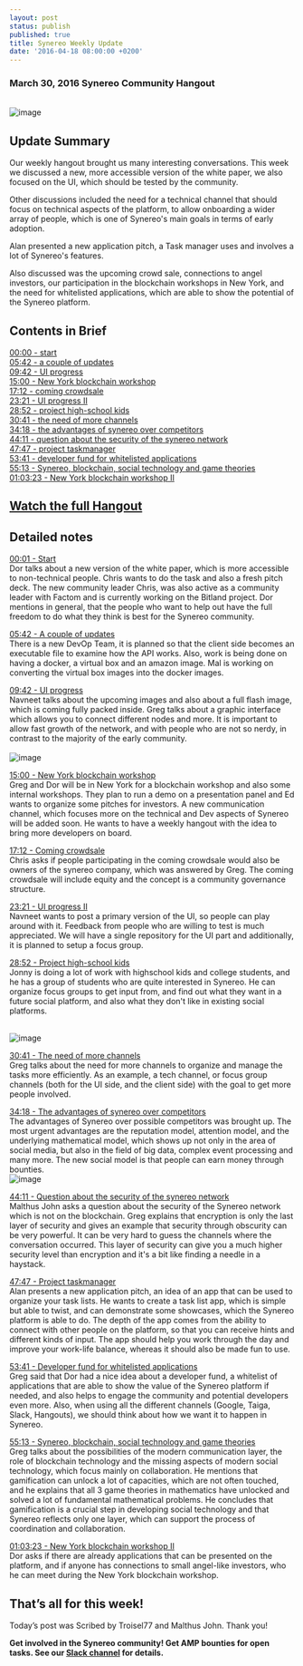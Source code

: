 ```yaml
---
layout: post
status: publish
published: true
title: Synereo Weekly Update
date: '2016-04-18 08:00:00 +0200'
---
```


### March 30, 2016 Synereo Community Hangout

<br>![image](http://i.imgur.com/qojfhEk.jpg)<br>

## Update Summary
Our weekly hangout brought us many interesting conversations. This week we discussed a new, more accessible version of the white paper, we also focused on the UI, which should be tested by the community.

Other discussions included the need for a technical channel that should focus on technical aspects of the platform, to allow onboarding a wider array of people, which is one of Synereo's main goals in terms of early adoption.

Alan presented a new application pitch, a Task manager uses and involves a lot of Synereo's features.  

Also discussed was the upcoming crowd sale, connections to angel investors, our participation in the blockchain workshops in New York, and the need for whitelisted applications, which are able to show the potential of the Synereo platform.

## Contents in Brief
[00:00 - start](https://www.youtube.com/watch?v=m_BxakTpizs)<BR>
[05:42 - a couple of updates](https://youtu.be/m_BxakTpizs?t=343)<BR>
[09:42 - UI progress](https://youtu.be/m_BxakTpizs?t=583)<BR>
[15:00 - New York blockchain workshop](https://youtu.be/m_BxakTpizs?t=900)<BR>
[17:12 - coming crowdsale](https://youtu.be/m_BxakTpizs?t=1032)<BR>
[23:21 - UI progress II](https://youtu.be/m_BxakTpizs?t=1401)<BR>
[28:52 - project high-school kids](https://youtu.be/m_BxakTpizs?t=1732)<BR>
[30:41 - the need of more channels](https://youtu.be/m_BxakTpizs?t=1841)<BR>
[34:18 - the advantages of synereo over competitors](https://youtu.be/m_BxakTpizs?t=2058)<BR>
[44:11 - question about the security of the synereo network](https://youtu.be/m_BxakTpizs?t=2651)<BR>
[47:47 - project taskmanager](https://youtu.be/m_BxakTpizs?t=2867)<BR>
[53:41 - developer fund for whitelisted applications](https://youtu.be/m_BxakTpizs?t=3221)<BR>
[55:13 - Synereo, blockchain, social technology and game theories](https://youtu.be/m_BxakTpizs?t=3313)<BR>
[01:03:23 - New York blockchain workshop II](https://youtu.be/m_BxakTpizs?t=3800)<BR>

## [Watch the full Hangout](https://www.youtube.com/watch?v=m_BxakTpizs)<BR>

## Detailed notes

[00:01 - Start](https://www.youtube.com/watch?v=m_BxakTpizs)<BR>
Dor talks about a new version of the white paper, which is more accessible to non-technical people. Chris wants to do the task and also a fresh pitch deck. The new community leader Chris, was also active as a community leader with Factom and is currently working on the Bitland project. Dor mentions in general, that the people who want to help out have the full freedom to do what they think is best for the Synereo community.

[05:42 - A couple of updates](https://youtu.be/m_BxakTpizs?t=343)<BR>
There is a new DevOp Team, it is planned so that the client side becomes an executable file to examine how the API works. Also, work is being done on having a docker, a virtual box and an amazon image. Mal is working on converting the virtual box images into the docker images.

[09:42 - UI progress](https://youtu.be/m_BxakTpizs?t=583)<BR>
Navneet talks about the upcoming images and also about a full flash image, which is coming fully packed inside. Greg talks about a graphic interface which allows you to connect different nodes and more. It is important to allow fast growth of the network, and with people who are not so nerdy, in contrast to the majority of the early community.  
<br>![image](http://blog.synereo.com/img/uploads/gui.jpg)<br>

[15:00 - New York blockchain workshop](https://youtu.be/m_BxakTpizs?t=900)<BR>
Greg and Dor will be in New York for a blockchain workshop and also some internal workshops. They plan to run a demo on a presentation panel and Ed wants to organize some pitches for investors. A new communication channel, which focuses more on the technical and Dev aspects of Synereo will be added soon. He wants to have a weekly hangout with the idea to bring more developers on board.

[17:12 - Coming crowdsale](https://youtu.be/m_BxakTpizs?t=1032)<BR>
Chris asks if people participating in the coming crowdsale would also be owners of the synereo company, which was answered by Greg. The coming crowdsale will include equity and the concept is a community governance structure.

[23:21 - UI progress II](https://youtu.be/m_BxakTpizs?t=1401)<BR>
Navneet wants to post a primary version of the UI, so people can play around with it. Feedback from people who are willing to test is much appreciated. We will have a single repository for the UI part and additionally, it is planned to setup a focus group.

[28:52 - Project high-school kids](https://youtu.be/m_BxakTpizs?t=1732)<BR>
Jonny is doing a lot of work with highschool kids and college students, and he has a group of students who are quite interested in Synereo. He can organize focus groups to get input from, and find out what they want in a future social platform, and also what they don't like in existing social platforms.

<br>![image](http://i.imgur.com/AqQZrD3.jpg)<br>

[30:41 - The need of more channels](https://youtu.be/m_BxakTpizs?t=1841)<BR>
Greg talks about the need for more channels to organize and manage the tasks more efficiently. As an example, a tech channel, or focus group channels (both for the UI side, and the client side) with the goal to get more people involved.

[34:18 -  The advantages of synereo over competitors](https://youtu.be/m_BxakTpizs?t=2058)<BR>
The advantages of Synereo over possible competitors was brought up. The most urgent advantages are the reputation model, attention model, and the underlying mathematical model, which shows up not only in the area of social media, but also in the field of big data, complex event processing and many more. The new social model is that people can earn money through bounties. 
<br>![image](http://i.imgur.com/qkOy7v1.jpg)<br>

[44:11 - Question about the security of the synereo network](https://youtu.be/m_BxakTpizs?t=2651)<BR>
Malthus John asks a question about the security of the Synereo network which is not on the blockchain. Greg explains that encryption is only the last layer of security and gives an example that security through obscurity can be very powerful. It can be very hard to guess the channels where the conversation occurred. This layer of security can give you a much higher security level than encryption and it's a bit like finding a needle in a haystack. 

[47:47 - Project taskmanager](https://youtu.be/m_BxakTpizs?t=2867)<BR>
Alan presents a new application pitch, an idea of an app that can be used to organize your task lists. He wants to create a task list app, which is simple but able to twist, and can demonstrate some showcases, which the Synereo platform is able to do. The depth of the app comes from the ability to connect with other people on the platform, so that you can receive hints and different kinds of input. The app should help you work through the day and improve your work-life balance, whereas it should also be made fun to use.

[53:41 - Developer fund for whitelisted applications](https://youtu.be/m_BxakTpizs?t=3221)<BR>
Greg said that Dor had a nice idea about a developer fund, a whitelist of applications that are able to show the value of the Synereo platform if needed, and also helps to engage the community and potential developers even more. Also, when using all the different channels (Google, Taiga, Slack, Hangouts), we should think about how we want it to happen in Synereo. 

[55:13 - Synereo, blockchain, social technology and game theories](https://youtu.be/m_BxakTpizs?t=3313)<BR>
Greg talks about the possibilities of the modern communication layer, the role of blockchain technology and the missing aspects of modern social technology, which focus mainly on collaboration. He mentions that gamification can unlock a lot of capacities, which are not often touched, and he explains that all 3 game theories in mathematics have unlocked and solved a lot of fundamental mathematical problems. He concludes that gamification is a crucial step in developing social technology and that Synereo reflects only one layer, which can support the process of coordination and collaboration.

[01:03:23 - New York blockchain workshop II](https://youtu.be/m_BxakTpizs?t=3800)<BR>
Dor asks if there are already applications that can be presented on the platform, and if anyone has connections to small angel-like investors, who he can meet during the New York blockchain workshop. 

## That’s all for this week!

Today’s post was Scribed by Troisel77 and Malthus John. Thank you!

**Get involved in the Synereo community! Get AMP bounties for open tasks. See our [Slack channel](http://slack.synereo.com/) for details.**
